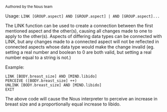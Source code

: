 <sub>Authored by the Nous team</sub>

Usage: `LINK [GROUP.aspect] AND [GROUP.aspect] | AND [GROUP.aspect]...`

The LINK function can be used to create a connection between the first mentioned aspect and the other(s), causing all changes made to one to apply to the other(s). Aspects of differing data types can be connected with LINK, but any changes made to a connected aspect will not be reflected in connected aspects whose data type would make the change invalid (eg. setting a real number and boolean to 0 are both valid, but setting a real number equal to a string is not.)

Example:
```
LINK [BODY.breast_size] AND [MIND.libido]
PERCEIVE ([BODY.breast_size] ++)
UNLINK [BODY.breast_size] AND [MIND.libido]
EXIT
```

The above code will cause the Nous interpreter to perceive an increase in breast size and a proportionally equal increase to libido.
